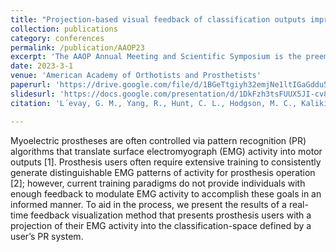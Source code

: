 ```yaml
---
title: "Projection-based visual feedback of classification outputs improves efficacy of prosthesis training for myoelectric pattern recognition"
collection: publications
category: conferences 
permalink: /publication/AAOP23
excerpt: 'The AAOP Annual Meeting and Scientific Symposium is the preeminent yearly forum for O&P professionals to gather with colleagues to explore and discuss the current and future prospects for the O&P profession. This paper presents preliminary findings demonstrating the potential of 3D visual feedback for enhancing pattern recognition in prosthetic control. Our initial studies reveal significant improvements in completion rates compared to traditional training methods. Future research will conduct more extensive experiments, comparing a comprehensive range of metrics across both our proposed solution and existing methods of prosthesis control.'
date: 2023-3-1
venue: 'American Academy of Orthotists and Prosthetists'
paperurl: 'https://drive.google.com/file/d/1BGeTtgiyh32emjNe1ltIGaGddu5msbEV/view?usp=sharing'
slidesurl: 'https://docs.google.com/presentation/d/1DkFzh3tsFUUX5JI-cv887sb4oNoxM8d6/edit?usp=sharing&ouid=111034902957609383313&rtpof=true&sd=true'
citation: 'L´evay, G. M., Yang, R., Hunt, C. L., Hodgson, M. C., Kaliki, R. R., Thakor, N. V. (2023). Projection-based visual feedback of classification outputs improves efficacy of prosthesis training for myoelectric pattern recognition. Paper presented at the American Academy of Orthotists and Prosthetists Annual Meeting.'

---
```


Myoelectric prostheses are often controlled via pattern recognition (PR) algorithms that translate surface electromyograph (EMG) activity into motor outputs [1]. Prosthesis users often require extensive training to consistently generate distinguishable EMG patterns of activity for prosthesis operation [2]; however, current training paradigms do not provide individuals with enough feedback to modulate EMG activity to accomplish these goals in an informed manner. To aid in the process, we present the results of a real-time feedback visualization method that presents prosthesis users with a projection of their EMG activity into the classification-space defined by a user’s PR system.
